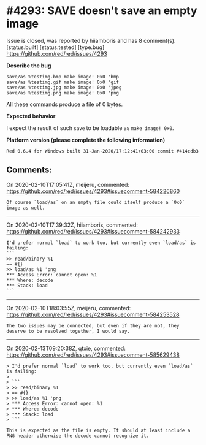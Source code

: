 
#4293: SAVE doesn't save an empty image
================================================================================
Issue is closed, was reported by hiiamboris and has 8 comment(s).
[status.built] [status.tested] [type.bug]
<https://github.com/red/red/issues/4293>

**Describe the bug**

```
save/as %testimg.bmp make image! 0x0 'bmp
save/as %testimg.gif make image! 0x0 'gif
save/as %testimg.jpg make image! 0x0 'jpeg
save/as %testimg.png make image! 0x0 'png
```
All these commands produce a file of 0 bytes.

**Expected behavior**

I expect the result of such `save` to be loadable as `make image! 0x0`.

**Platform version (please complete the following information)**
```
Red 0.6.4 for Windows built 31-Jan-2020/17:12:41+03:00 commit #414cdb3
```



Comments:
--------------------------------------------------------------------------------

On 2020-02-10T17:05:41Z, meijeru, commented:
<https://github.com/red/red/issues/4293#issuecomment-584226860>

    Of course `load/as` on an empty file could itself produce a `0x0` image as well.

--------------------------------------------------------------------------------

On 2020-02-10T17:39:32Z, hiiamboris, commented:
<https://github.com/red/red/issues/4293#issuecomment-584242933>

    I'd prefer normal `load` to work too, but currently even `load/as` is failing:
    ```
    >> read/binary %1
    == #{}
    >> load/as %1 'png
    *** Access Error: cannot open: %1
    *** Where: decode
    *** Stack: load 
    ```

--------------------------------------------------------------------------------

On 2020-02-10T18:03:55Z, meijeru, commented:
<https://github.com/red/red/issues/4293#issuecomment-584253528>

    The two issues may be connected, but even if they are not, they deserve to be resolved together, I would say.

--------------------------------------------------------------------------------

On 2020-02-13T09:20:38Z, qtxie, commented:
<https://github.com/red/red/issues/4293#issuecomment-585629438>

    > I'd prefer normal `load` to work too, but currently even `load/as` is failing:
    > 
    > ```
    > >> read/binary %1
    > == #{}
    > >> load/as %1 'png
    > *** Access Error: cannot open: %1
    > *** Where: decode
    > *** Stack: load 
    > ```
    
    This is expected as the file is empty. It should at least include a PNG header otherwise the decode cannot recognize it.

